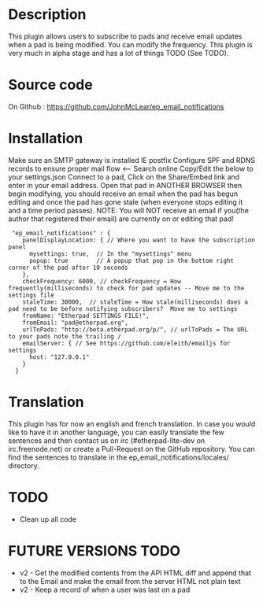# Description
This plugin allows users to subscribe to pads and receive email updates when a pad is being modified.  You can modify the frequency.  This plugin is very much in alpha stage and has a lot of things TODO (See TODO).

# Source code
On Github : https://github.com/JohnMcLear/ep_email_notifications

# Installation
Make sure an SMTP gateway is installed IE postfix
Configure SPF and RDNS records to ensure proper mail flow <-- Search online
Copy/Edit the below to your settings.json
Connect to a pad, Click on the Share/Embed link and enter in your email address.
Open that pad in ANOTHER BROWSER then begin modifying, you should receive an email when the pad has begun editing and once the pad has gone stale (when everyone stops editing it and a time period passes).
NOTE: You will NOT receive an email if you(the author that registered their email) are currently on or editing that pad!

```
 "ep_email_notifications" : {
    panelDisplayLocation: { // Where you want to have the subscription panel
      mysettings: true,  // In the "mysettings" menu
      popup: true        // A popup that pop in the bottom right corner of the pad after 10 seconds
    },
    checkFrequency: 6000, // checkFrequency = How frequently(milliseconds) to check for pad updates -- Move me to the settings file
    staleTime: 30000,  // staleTime = How stale(milliseconds) does a pad need to be before notifying subscribers?  Move me to settings
    fromName: "Etherpad SETTINGS FILE!",
    fromEmail: "pad@etherpad.org",
    urlToPads: "http://beta.etherpad.org/p/", // urlToPads = The URL to your pads note the trailing /
    emailServer: { // See https://github.com/eleith/emailjs for settings
      host: "127.0.0.1"
    }
  }
```

# Translation
This plugin has for now an english and french translation.
In case you would like to have it in another language, you can easily translate the few sentences and then contact us on irc (#etherpad-lite-dev on irc.freenode.net) or create a Pull-Request on the GitHub repository.
You can find the sentences to translate in the ep_email_notifications/locales/ directory.

# TODO
* Clean up all code

# FUTURE VERSIONS TODO
* v2 - Get the modified contents from the API HTML diff and append that to the Email and make the email from the server HTML not plain text
* v2 - Keep a record of when a user was last on a pad
